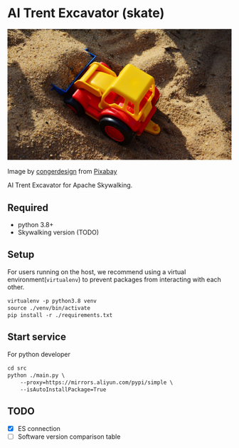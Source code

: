 # AI Trent Excavator (skate)

![logo](assets/logo.jpg)

Image by <a href="https://pixabay.com/users/congerdesign-509903/?utm_source=link-attribution&amp;utm_medium=referral&amp;utm_campaign=image&amp;utm_content=2148720">congerdesign</a> from <a href="https://pixabay.com//?utm_source=link-attribution&amp;utm_medium=referral&amp;utm_campaign=image&amp;utm_content=2148720">Pixabay</a>

AI Trent Excavator for Apache Skywalking.

## Required
- python 3.8+
- Skywalking version (TODO)

## Setup
For users running on the host, we recommend using a virtual environment(`virtualenv`) to prevent packages from interacting with each other.

```shell
virtualenv -p python3.8 venv
source ./venv/bin/activate
pip install -r ./requirements.txt
```

## Start service

For python developer
```shell
cd src
python ./main.py \
    --proxy=https://mirrors.aliyun.com/pypi/simple \
    --isAutoInstallPackage=True
```

## TODO
- [x] ES connection
- [ ] Software version comparison table
